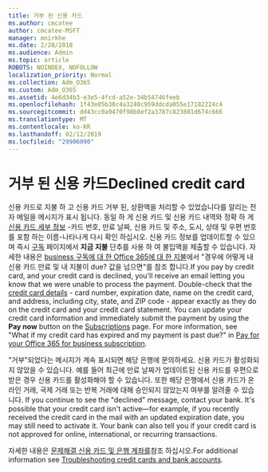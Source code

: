 ```yaml
---
title: 거부 된 신용 카드
ms.author: cmcatee
author: cmcatee-MSFT
manager: mnirkhe
ms.date: 2/28/2018
ms.audience: Admin
ms.topic: article
ROBOTS: NOINDEX, NOFOLLOW
localization_priority: Normal
ms.collection: Adm_O365
ms.custom: Adm_O365
ms.assetid: 4e6d34b3-e3e5-4fcd-a52e-34b54746feeb
ms.openlocfilehash: 1f43e05b38c4a3240c959ddcda055e17182224c4
ms.sourcegitcommit: dd43cc0a9470f98b8ef2a3787c823801d674c666
ms.translationtype: MT
ms.contentlocale: ko-KR
ms.lasthandoff: 02/12/2019
ms.locfileid: "29906090"
---
```

# <a name="declined-credit-card"></a><span data-ttu-id="fdf28-102">거부 된 신용 카드</span><span class="sxs-lookup"><span data-stu-id="fdf28-102">Declined credit card</span></span>

<span data-ttu-id="fdf28-p101">신용 카드로 지불 하 고 신용 카드 거부 된, 상환액을 처리할 수 있었습니다를 알리는 전자 메일을 메시지가 표시 됩니다. 동일 하 게 신용 카드 및 신용 카드 내역와 정확 하 게 [신용 카드 세부 정보](https://go.microsoft.com/fwlink/p/?linkid=842054) -카드 번호, 만료 날짜, 신용 카드 및 주소, 도시, 상태 및 우편 번호를 포함 하는 이름-나타나게 다시 확인 하십시오. 신용 카드 정보를 업데이트할 수 있으며 즉시 [구독](https://go.microsoft.com/fwlink/p/?linkid=842054) 페이지에서 **지금 지불** 단추를 사용 하 여 불입액을 제출할 수 있습니다. 자세한 내용은 [business 구독에 대 한 Office 365에 대 한 지불](https://support.office.com/article/734f4aab-df2d-4e9b-8cb1-691910bde216)에서 "경우에 어떻게 내 신용 카드 만료 및 내 지불이 due? 값을 넘으면"를 참조 합니다.</span><span class="sxs-lookup"><span data-stu-id="fdf28-p101">If you pay by credit card, and your credit card is declined, you'll receive an email letting you know that we were unable to process the payment. Double-check that the [credit card details](https://go.microsoft.com/fwlink/p/?linkid=842054) - card number, expiration date, name on the credit card, and address, including city, state, and ZIP code - appear exactly as they do on the credit card and your credit card statement. You can update your credit card information and immediately submit the payment by using the **Pay now** button on the [Subscriptions](https://go.microsoft.com/fwlink/p/?linkid=842054) page. For more information, see "What if my credit card has expired and my payment is past due?" in [Pay for your Office 365 for business subscription](https://support.office.com/article/734f4aab-df2d-4e9b-8cb1-691910bde216).</span></span>
  
<span data-ttu-id="fdf28-p102">"거부"되었다는 메시지가 계속 표시되면 해당 은행에 문의하세요. 신용 카드가 활성화되지 않았을 수 있습니다. 예를 들어 최근에 만료 날짜가 업데이트된 신용 카드를 우편으로 받은 경우 신용 카드를 활성화해야 할 수 있습니다. 또한 해당 은행에서 신용 카드가 온라인 거래, 국제 거래 또는 반복 거래에 대해 승인되지 않았는지 여부를 알려줄 수 있습니다.  </span><span class="sxs-lookup"><span data-stu-id="fdf28-p102">If you continue to see the "declined" message, contact your bank. It's possible that your credit card isn't active—for example, if you recently received the credit card in the mail with an updated expiration date, you may still need to activate it. Your bank can also tell you if your credit card is not approved for online, international, or recurring transactions.</span></span>
  
<span data-ttu-id="fdf28-111">자세한 내용은 [문제해결 신용 카드 및 은행 계좌를](https://support.office.com/article/30ba9c83-50d8-4020-90ed-830a5b8c8724)참조 하십시오.</span><span class="sxs-lookup"><span data-stu-id="fdf28-111">For additional information see [Troubleshooting credit cards and bank accounts](https://support.office.com/article/30ba9c83-50d8-4020-90ed-830a5b8c8724).</span></span>
  

